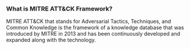 
### **What is MITRE ATT&CK Framework?**

MITRE ATT&CK that stands for Adversarial Tactics, Techniques, and Common Knowledge is the framework of a knowledge database that was introduced by MITRE in 2013 and has been continuously developed and expanded along with the technology.